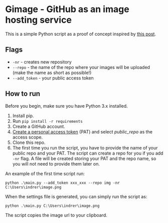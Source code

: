 # Gimage - GitHub as an image hosting service

This is a simple Python script as a proof of concept inspired by [this post](https://news.ycombinator.com/item?id=31631144).

## Flags

- `-nr` - creates new repository
- `--repo` - the name of the repo where your images will be uploaded (make the name as short as possible!)
- `--add_token` - your public access token

## How to run

Before you begin, make sure you have Python 3.x installed.

1. Install pip.
2. Run `pip install -r requirements`
3. Create a GitHub account.
4. [Create a personal access token](https://docs.github.com/en/authentication/keeping-your-account-and-data-secure/creating-a-personal-access-token) (PAT) and select _public_repo_ as the access scope.
5. Clone this repo.
6. The first time you run the script, you have to provide the name of your public repo and your PAT. The script can create a repo for you if you add `-nr` flag. A file will be created storing your PAT and the repo name, so you will not need to provide them later on.

An example of the first time script run:
``` 
python .\main.py --add_token xxx_xxx --repo img -nr C:\Users\indrer\image.png
```

When the settings file is generated, you can simply run the script as:
```
python .\main.py C:\Users\indrer\image.png
```

The script copies the image url to your clipboard.